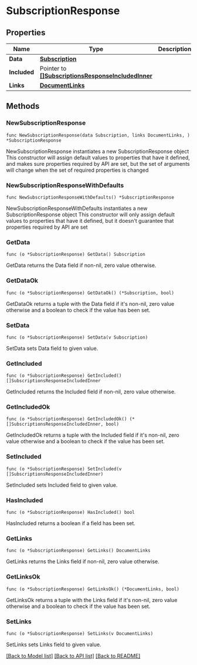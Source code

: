 # SubscriptionResponse

## Properties

Name | Type | Description | Notes
------------ | ------------- | ------------- | -------------
**Data** | [**Subscription**](Subscription.md) |  | 
**Included** | Pointer to [**[]SubscriptionsResponseIncludedInner**](SubscriptionsResponseIncludedInner.md) |  | [optional] 
**Links** | [**DocumentLinks**](DocumentLinks.md) |  | 

## Methods

### NewSubscriptionResponse

`func NewSubscriptionResponse(data Subscription, links DocumentLinks, ) *SubscriptionResponse`

NewSubscriptionResponse instantiates a new SubscriptionResponse object
This constructor will assign default values to properties that have it defined,
and makes sure properties required by API are set, but the set of arguments
will change when the set of required properties is changed

### NewSubscriptionResponseWithDefaults

`func NewSubscriptionResponseWithDefaults() *SubscriptionResponse`

NewSubscriptionResponseWithDefaults instantiates a new SubscriptionResponse object
This constructor will only assign default values to properties that have it defined,
but it doesn't guarantee that properties required by API are set

### GetData

`func (o *SubscriptionResponse) GetData() Subscription`

GetData returns the Data field if non-nil, zero value otherwise.

### GetDataOk

`func (o *SubscriptionResponse) GetDataOk() (*Subscription, bool)`

GetDataOk returns a tuple with the Data field if it's non-nil, zero value otherwise
and a boolean to check if the value has been set.

### SetData

`func (o *SubscriptionResponse) SetData(v Subscription)`

SetData sets Data field to given value.


### GetIncluded

`func (o *SubscriptionResponse) GetIncluded() []SubscriptionsResponseIncludedInner`

GetIncluded returns the Included field if non-nil, zero value otherwise.

### GetIncludedOk

`func (o *SubscriptionResponse) GetIncludedOk() (*[]SubscriptionsResponseIncludedInner, bool)`

GetIncludedOk returns a tuple with the Included field if it's non-nil, zero value otherwise
and a boolean to check if the value has been set.

### SetIncluded

`func (o *SubscriptionResponse) SetIncluded(v []SubscriptionsResponseIncludedInner)`

SetIncluded sets Included field to given value.

### HasIncluded

`func (o *SubscriptionResponse) HasIncluded() bool`

HasIncluded returns a boolean if a field has been set.

### GetLinks

`func (o *SubscriptionResponse) GetLinks() DocumentLinks`

GetLinks returns the Links field if non-nil, zero value otherwise.

### GetLinksOk

`func (o *SubscriptionResponse) GetLinksOk() (*DocumentLinks, bool)`

GetLinksOk returns a tuple with the Links field if it's non-nil, zero value otherwise
and a boolean to check if the value has been set.

### SetLinks

`func (o *SubscriptionResponse) SetLinks(v DocumentLinks)`

SetLinks sets Links field to given value.



[[Back to Model list]](../README.md#documentation-for-models) [[Back to API list]](../README.md#documentation-for-api-endpoints) [[Back to README]](../README.md)


